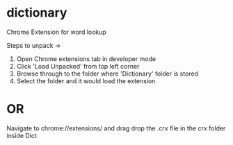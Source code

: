 # dictionary
Chrome Extension for word lookup

Steps to unpack ->

1. Open Chrome extensions tab in developer mode
2. Click 'Load Unpacked' from top left corner 
3. Browse through to the folder where 'Dictionary' folder is stored
4. Select the folder and it would load the extension 


# OR

Navigate to chrome://extensions/ and drag drop the .crx file in the crx folder inside Dict
